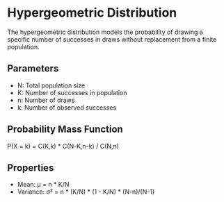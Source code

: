# Hypergeometric Distribution

The hypergeometric distribution models the probability of drawing a specific number of successes in draws without replacement from a finite population.

## Parameters
- N: Total population size
- K: Number of successes in population  
- n: Number of draws
- k: Number of observed successes

## Probability Mass Function
P(X = k) = C(K,k) * C(N-K,n-k) / C(N,n)

## Properties
- Mean: μ = n * K/N
- Variance: σ² = n * (K/N) * (1 - K/N) * (N-n)/(N-1)
